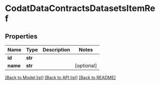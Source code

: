 # CodatDataContractsDatasetsItemRef

## Properties
Name | Type | Description | Notes
------------ | ------------- | ------------- | -------------
**id** | **str** |  | 
**name** | **str** |  | [optional] 

[[Back to Model list]](../README.md#documentation-for-models) [[Back to API list]](../README.md#documentation-for-api-endpoints) [[Back to README]](../README.md)

